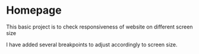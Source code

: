 # Homepage
This basic project is to check responsiveness of website on different screen size

I have added several breakpoints to adjust accordingly to screen size.